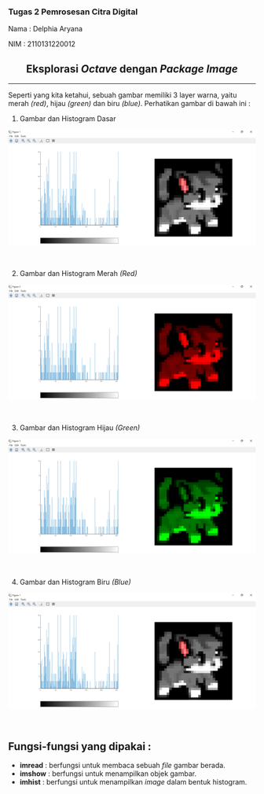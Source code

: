 ### Tugas 2 Pemrosesan Citra Digital

Nama : Delphia Aryana

NIM : 2110131220012

<h2 align="center">Eksplorasi <i>Octave</i> dengan <i>Package Image</i></h2>
<hr>

Seperti yang kita ketahui, sebuah gambar memiliki 3 layer warna, yaitu merah _(red)_, hijau _(green)_ dan biru _(blue)_. Perhatikan gambar di bawah ini :

1. Gambar dan Histogram Dasar

<p><img src="img/photo2.png" width="700px"></p>

<br>

2. Gambar dan Histogram Merah <i>(Red)</i>

<p><img src="img/photo3.png" width="700px"></p>

<br>

3. Gambar dan Histogram Hijau <i>(Green)</i>

<p><img src="img/photo4.png" width="700px"></p>

<br>

4. Gambar dan Histogram Biru <i>(Blue)</i> 

<p><img src="img/photo2.png" width="700px"></p>

<br>

## Fungsi-fungsi yang dipakai :

- __imread__ : berfungsi untuk membaca sebuah <i>file</i> gambar berada.
- __imshow__ : berfungsi untuk menampilkan objek gambar.
- __imhist__ : berfungsi untuk menampilkan <i>image</i> dalam bentuk histogram.

